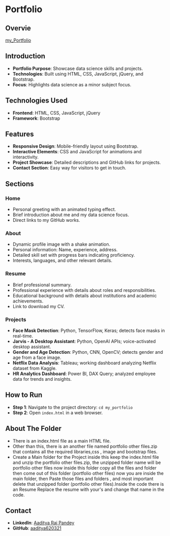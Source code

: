 # Portfolio

## Overvie
[my_Portfolio](https://myportfolio2628.netlify.app/)

## Introduction
- **Portfolio Purpose**: Showcase data science skills and projects.
- **Technologies**: Built using HTML, CSS, JavaScript, jQuery, and Bootstrap.
- **Focus**: Highlights data science as a minor subject focus.

## Technologies Used
- **Frontend**: HTML, CSS, JavaScript, jQuery
- **Framework**: Bootstrap

## Features
- **Responsive Design**: Mobile-friendly layout using Bootstrap.
- **Interactive Elements**: CSS and JavaScript for animations and interactivity.
- **Project Showcase**: Detailed descriptions and GitHub links for projects.
- **Contact Section**: Easy way for visitors to get in touch.

## Sections

### Home
- Personal greeting with an animated typing effect.
- Brief introduction about me and my data science focus.
- Direct links to my GitHub works.

### About
- Dynamic profile image with a shake animation.
- Personal information: Name, experience, address.
- Detailed skill set with progress bars indicating proficiency.
- Interests, languages, and other relevant details.

### Resume
- Brief professional summary.
- Professional experience with details about roles and responsibilities.
- Educational background with details about institutions and academic achievements.
- Link to download my CV.

### Projects
- **Face Mask Detection**: Python, TensorFlow, Keras; detects face masks in real-time.
- **Jarvis - A Desktop Assistant**: Python, OpenAI APIs; voice-activated desktop assistant.
- **Gender and Age Detection**: Python, CNN, OpenCV; detects gender and age from a face image.
- **Netflix Data Analysis**: Tableau; working dashboard analyzing Netflix dataset from Kaggle.
- **HR Analytics Dashboard**: Power BI, DAX Query; analyzed employee data for trends and insights.

## How to Run
- **Step 1**: Navigate to the project directory: `cd my_portfolio`
- **Step 2**: Open `index.html` in a web browser.
  
## About The Folder 

- There is an index.html file as a main HTML file.
- Other than this, there is an another file named portfolio other files.zip that contains all the required libraries,css , image and bootstrap files.
- Create a Main folder for the Project inside this keep the index.html file and unzip the portfolio other files.zip, the unzipped folder name will be portfolio 
  other files now inside this folder copy all the files and folder then come out of this folder (portfolio other files) now you are inside the main folder, then 
  Paste those files and folders , and most important delete that unzipped folder (portfolio other files).Inside the code there is an Resume Replace the resume with   your's and change that name in the code.

## Contact
- **LinkedIn**: [Aaditya Raj Pandey](https://www.linkedin.com/in/aaditya-raj-pandey-865288244/)
- **GitHub**: [aaditya620321](https://github.com/aaditya620321)
